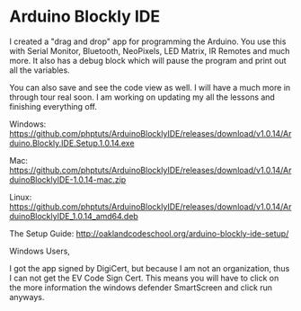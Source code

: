 # Arduino Blockly IDE

I created a "drag and drop" app for programming the Arduino.   You use this with Serial Monitor, Bluetooth, NeoPixels, LED Matrix, IR Remotes and much more.  It also has a debug block which will pause the program and print out all the variables.  

You can also save and see the code view as well.  I will have a much more in through tour real soon.  I am working on updating my all the lessons and finishing everything off. 

Windows: 
https://github.com/phptuts/ArduinoBlocklyIDE/releases/download/v1.0.14/Arduino.Blockly.IDE.Setup.1.0.14.exe

Mac:
https://github.com/phptuts/ArduinoBlocklyIDE/releases/download/v1.0.14/ArduinoBlocklyIDE-1.0.14-mac.zip

Linux:
https://github.com/phptuts/ArduinoBlocklyIDE/releases/download/v1.0.14/ArduinoBlocklyIDE_1.0.14_amd64.deb

The Setup Guide:
http://oaklandcodeschool.org/arduino-blockly-ide-setup/


Windows Users,

I got the app signed by DigiCert, but because I am not an organization, thus I can not get the EV Code Sign Cert.   This means you will have to click on the more information the windows defender SmartScreen and click run anyways.
